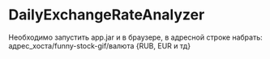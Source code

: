 # DailyExchangeRateAnalyzer
Необходимо запустить app.jar и в браузере, в адресной строке набрать:
адрес_хоста/funny-stock-gif/валюта {RUB, EUR и тд}